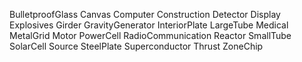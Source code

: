 BulletproofGlass
Canvas
Computer
Construction
Detector
Display
Explosives
Girder
GravityGenerator
InteriorPlate
LargeTube
Medical
MetalGrid
Motor
PowerCell
RadioCommunication
Reactor
SmallTube
SolarCell
Source
SteelPlate
Superconductor
Thrust
ZoneChip
